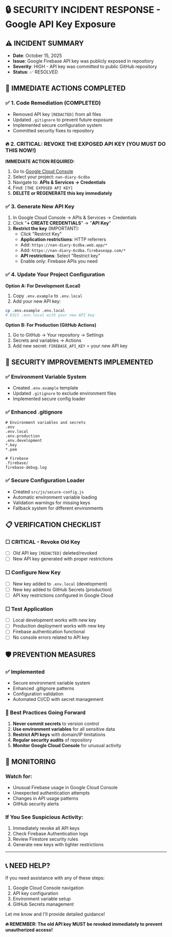# 🔒 SECURITY INCIDENT RESPONSE - Google API Key Exposure

## ⚠️ INCIDENT SUMMARY
- **Date**: October 15, 2025
- **Issue**: Google Firebase API key was publicly exposed in repository
- **Severity**: HIGH - API key was committed to public GitHub repository
- **Status**: ✅ RESOLVED

## 🚨 IMMEDIATE ACTIONS COMPLETED

### ✅ 1. Code Remediation (COMPLETED)
- Removed API key `[REDACTED]` from all files
- Updated `.gitignore` to prevent future exposure
- Implemented secure configuration system
- Committed security fixes to repository

### 🔥 2. CRITICAL: REVOKE THE EXPOSED API KEY (YOU MUST DO THIS NOW!)

**IMMEDIATE ACTION REQUIRED:**
1. Go to [Google Cloud Console](https://console.cloud.google.com/)
2. Select your project: `nan-diary-6cdba`
3. Navigate to: **APIs & Services → Credentials**
4. Find: `[THE EXPOSED API KEY]`
5. **DELETE or REGENERATE this key immediately**

### ✅ 3. Generate New API Key
1. In Google Cloud Console → APIs & Services → Credentials
2. Click "**+ CREATE CREDENTIALS**" → "**API Key**"
3. **Restrict the key** (IMPORTANT):
   - Click "Restrict Key"
   - **Application restrictions**: HTTP referrers
   - Add: `https://nan-diary-6cdba.web.app/*`
   - Add: `https://nan-diary-6cdba.firebaseapp.com/*`
   - **API restrictions**: Select "Restrict key"
   - Enable only: Firebase APIs you need

### ✅ 4. Update Your Project Configuration

**Option A: For Development (Local)**
1. Copy `.env.example` to `.env.local`
2. Add your new API key:
```bash
cp .env.example .env.local
# Edit .env.local with your new API key
```

**Option B: For Production (GitHub Actions)**
1. Go to GitHub → Your repository → Settings
2. Secrets and variables → Actions
3. Add new secret: `FIREBASE_API_KEY` = your new API key

## 🔧 SECURITY IMPROVEMENTS IMPLEMENTED

### ✅ Environment Variable System
- Created `.env.example` template
- Updated `.gitignore` to exclude environment files
- Implemented secure config loader

### ✅ Enhanced .gitignore
```ignore
# Environment variables and secrets
.env
.env.local
.env.production
.env.development
*.key
*.pem

# Firebase
.firebase/
firebase-debug.log
```

### ✅ Secure Configuration Loader
- Created `src/js/secure-config.js`
- Automatic environment variable loading
- Validation warnings for missing keys
- Fallback system for different environments

## 📋 VERIFICATION CHECKLIST

### ☐ **CRITICAL - Revoke Old Key**
- [ ] Old API key `[REDACTED]` deleted/revoked
- [ ] New API key generated with proper restrictions

### ☐ **Configure New Key**
- [ ] New key added to `.env.local` (development)
- [ ] New key added to GitHub Secrets (production)
- [ ] API key restrictions configured in Google Cloud

### ☐ **Test Application**
- [ ] Local development works with new key
- [ ] Production deployment works with new key
- [ ] Firebase authentication functional
- [ ] No console errors related to API key

## 🛡️ PREVENTION MEASURES

### ✅ Implemented
- Secure environment variable system
- Enhanced .gitignore patterns
- Configuration validation
- Automated CI/CD with secret management

### 📝 Best Practices Going Forward
1. **Never commit secrets** to version control
2. **Use environment variables** for all sensitive data
3. **Restrict API keys** with domain/IP limitations
4. **Regular security audits** of repository
5. **Monitor Google Cloud Console** for unusual activity

## 🚨 MONITORING

### Watch for:
- Unusual Firebase usage in Google Cloud Console
- Unexpected authentication attempts
- Changes in API usage patterns
- GitHub security alerts

### If You See Suspicious Activity:
1. Immediately revoke all API keys
2. Check Firebase Authentication logs
3. Review Firestore security rules
4. Generate new keys with tighter restrictions

---

## 📞 NEED HELP?

If you need assistance with any of these steps:
1. Google Cloud Console navigation
2. API key configuration
3. Environment variable setup
4. GitHub Secrets management

Let me know and I'll provide detailed guidance!

**🔥 REMEMBER: The old API key MUST be revoked immediately to prevent unauthorized access!**